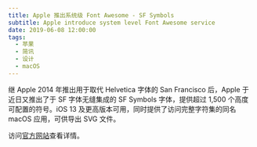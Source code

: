 ```yaml
---
title: Apple 推出系统级 Font Awesome - SF Symbols
subtitle: Apple introduce system level Font Awesome service
date: 2019-06-08 12:00:00
tags:
  - 苹果
  - 简讯
  - 设计
  - macOS
---
```


继 Apple 2014 年推出用于取代 Helvetica 字体的 San Francisco 后，Apple 于近日又推出了于 SF 字体无缝集成的 SF Symbols 字体，提供超过 1,500 个高度可配置的符号。iOS 13 及更高版本可用，同时提供了访问完整字符集的同名 macOS 应用，可供导出 SVG 文件。 

访问[官方网站](https://developer.apple.com/design/human-interface-guidelines/sf-symbols/overview/)查看详情。